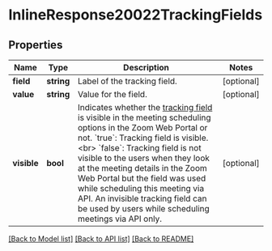 # InlineResponse20022TrackingFields

## Properties
Name | Type | Description | Notes
------------ | ------------- | ------------- | -------------
**field** | **string** | Label of the tracking field. | [optional] 
**value** | **string** | Value for the field. | [optional] 
**visible** | **bool** | Indicates whether the [tracking field](https://support.zoom.us/hc/en-us/articles/115000293426-Scheduling-Tracking-Fields) is visible in the meeting scheduling options in the Zoom Web Portal or not.  &#x60;true&#x60;: Tracking field is visible. &lt;br&gt;  &#x60;false&#x60;: Tracking field is not visible to the users when they look at the meeting details in the Zoom Web Portal but the field was used while scheduling this meeting via API. An invisible tracking field can be used by users while scheduling meetings via API only. | [optional] 

[[Back to Model list]](../README.md#documentation-for-models) [[Back to API list]](../README.md#documentation-for-api-endpoints) [[Back to README]](../README.md)


